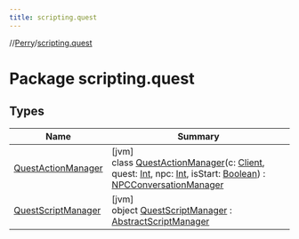 ```yaml
---
title: scripting.quest
---
```

//[Perry](../../index.html)/[scripting.quest](index.html)



# Package scripting.quest



## Types


| Name | Summary |
|---|---|
| [QuestActionManager](-quest-action-manager/index.html) | [jvm]<br>class [QuestActionManager](-quest-action-manager/index.html)(c: [Client](../client/-client/index.html), quest: [Int](https://kotlinlang.org/api/latest/jvm/stdlib/kotlin/-int/index.html), npc: [Int](https://kotlinlang.org/api/latest/jvm/stdlib/kotlin/-int/index.html), isStart: [Boolean](https://kotlinlang.org/api/latest/jvm/stdlib/kotlin/-boolean/index.html)) : [NPCConversationManager](../scripting.npc/-n-p-c-conversation-manager/index.html) |
| [QuestScriptManager](-quest-script-manager/index.html) | [jvm]<br>object [QuestScriptManager](-quest-script-manager/index.html) : [AbstractScriptManager](../scripting/-abstract-script-manager/index.html) |

